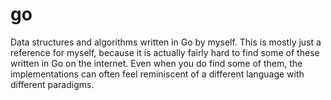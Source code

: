 # go

Data structures and algorithms written in Go by myself. This is mostly just a reference for myself,
because it is actually fairly hard to find some of these written in Go on the internet. Even when
you do find some of them, the implementations can often feel reminiscent of a different language
with different paradigms.
